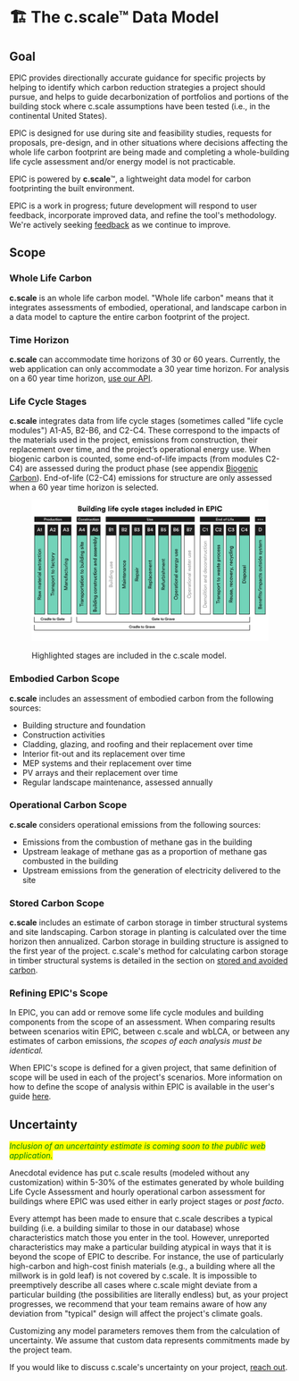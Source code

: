 # 🏗 The c.scale™ Data Model

## Goal

EPIC provides directionally accurate guidance for specific projects by helping to identify which carbon reduction strategies a project should pursue, and helps to guide decarbonization of portfolios and portions of the building stock where c.scale assumptions have been tested (i.e., in the continental United States).

EPIC is designed for use during site and feasibility studies, requests for proposals, pre-design, and in other situations where decisions affecting the whole life carbon footprint are being made and completing a whole-building life cycle assessment and/or energy model is not practicable.

EPIC is powered by **c.scale**™, a lightweight data model for carbon footprinting the built environment.

EPIC is a work in progress; future development will respond to user feedback, incorporate improved data, and refine the tool's methodology. We're actively seeking [feedback](mailto:epic@ehdd.com?subject=Feedback) as we continue to improve.

## Scope

### Whole Life Carbon

**c.scale** is an whole life carbon model. "Whole life carbon" means that it integrates assessments of embodied, operational, and landscape carbon in a data model to capture the entire carbon footprint of the project.

### Time Horizon

**c.scale** can accommodate time horizons of 30 or 60 years. Currently, the web application can only accommodate a 30 year time horizon. For analysis on a 60 year time horizon, [use our API](../access-epic-via-api.md).

### Life Cycle Stages

**c.scale** integrates data from life cycle stages (sometimes called "life cycle modules") A1-A5, B2-B6, and C2-C4. These correspond to the impacts of the materials used in the project, emissions from construction, their replacement over time, and the project’s operational energy use. When biogenic carbon is counted, some end-of-life impacts (from modules C2-C4) are assessed during the product phase (see appendix [Biogenic Carbon](broken-reference/)). End-of-life (C2-C4) emissions for structure are only assessed when a 60 year time horizon is selected.

<figure><img src="../../.gitbook/assets/EPIC - Included LIfe Cycle Stages.png" alt=""><figcaption><p>Highlighted stages are included in the c.scale model.</p></figcaption></figure>

### Embodied Carbon Scope

**c.scale** includes an assessment of embodied carbon from the following sources:

* Building structure and foundation
* Construction activities
* Cladding, glazing, and roofing and their replacement over time
* Interior fit-out and its replacement over time
* MEP systems and their replacement over time
* PV arrays and their replacement over time
* Regular landscape maintenance, assessed annually

### Operational Carbon Scope

**c.scale** considers operational emissions from the following sources:

* Emissions from the combustion of methane gas in the building
* Upstream leakage of methane gas as a proportion of methane gas combusted in the building
* Upstream emissions from the generation of electricity delivered to the site

### Stored Carbon Scope

**c.scale** includes an estimate of carbon storage in timber structural systems and site landscaping. Carbon storage in planting is calculated over the time horizon then annualized. Carbon storage in building structure is assigned to the first year of the project. c.scale's method for calculating carbon storage in timber structural systems is detailed in the section on [stored and avoided carbon](stored-avoided-carbon.md).

### Refining EPIC's Scope

In EPIC, you can add or remove some life cycle modules and building components from the scope of an assessment. When comparing results between scenarios witin EPIC, between c.scale and wbLCA, or between any estimates of carbon emissions, _the scopes of each analysis must be identical._

When EPIC's scope is defined for a given project, that same definition of scope will be used in each of the project's scenarios. More information on how to define the scope of analysis within EPIC is available in the user's guide [here](../../epic-web-application/base-case/refine-project-scope.md).

## Uncertainty

_<mark style="color:green;">Inclusion of an uncertainty estimate is coming soon to the public web application.</mark>_

Anecdotal evidence has put c.scale results (modeled without any customization) within 5-30% of the estimates generated by whole building Life Cycle Assessment and hourly operational carbon assessment for buildings where EPIC was used either in early project stages or _post facto_.

Every attempt has been made to ensure that c.scale describes a typical building (i.e. a building similar to those in our database) whose characteristics match those you enter in the tool. However, unreported characteristics may make a particular building atypical in ways that it is beyond the scope of EPIC to describe. For instance, the use of particularly high-carbon and high-cost finish materials (e.g., a building where all the millwork is in gold leaf) is not covered by c.scale. It is impossible to preemptively describe all cases where c.scale might deviate from a particular building (the possibilities are literally endless) but, as your project progresses, we recommend that your team remains aware of how any deviation from "typical" design will affect the project's climate goals.

Customizing any model parameters removes them from the calculation of uncertainty. We assume that custom data represents commitments made by the project team.

If you would like to discuss c.scale's uncertainty on your project, [reach out](mailto:epic@ehdd.com).
